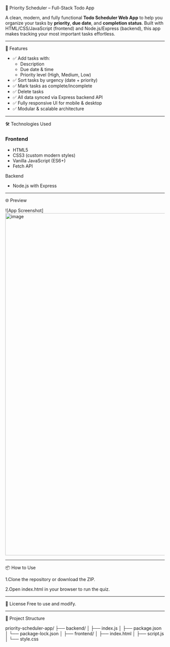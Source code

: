 📝 Priority Scheduler – Full-Stack Todo App

A clean, modern, and fully functional **Todo Scheduler Web App** to help you organize your tasks by **priority**, **due date**, and **completion status**. Built with HTML/CSS/JavaScript (frontend) and Node.js/Express (backend), this app makes tracking your most important tasks effortless.

---

🚀 Features

- ✅ Add tasks with:
  - Description
  - Due date & time
  - Priority level (High, Medium, Low)
- ✅ Sort tasks by urgency (date + priority)
- ✅ Mark tasks as complete/incomplete
- ✅ Delete tasks
- ✅ All data synced via Express backend API
- ✅ Fully responsive UI for mobile & desktop
- ✅ Modular & scalable architecture

---

🛠️ Technologies Used

### Frontend
- HTML5
- CSS3 (custom modern styles)
- Vanilla JavaScript (ES6+)
- Fetch API

Backend
- Node.js with Express

---

🌐 Preview

![App Screenshot]<img width="1919" height="1079" alt="image" src="https://github.com/user-attachments/assets/01cb2c38-b52f-4544-8af6-fdebda0c0089" />

---

📦 How to Use

1.Clone the repository or download the ZIP.

2.Open index.html in your browser to run the quiz.

---

📜 License
Free to use and modify.

---

🧪 Project Structure


priority-scheduler-app/
├── backend/
│   ├── index.js
│   ├── package.json
│   └── package-lock.json
│
├── frontend/
│   ├── index.html
│   ├── script.js
│   └── style.css


